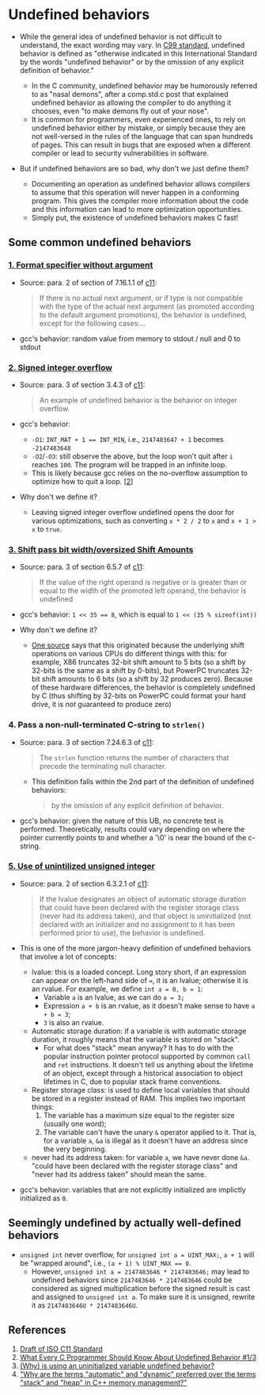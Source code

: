 # Undefined behaviors

* While the general idea of undefined behavior is not difficult to understand,
the exact wording may vary. In
[C99 standard](https://www.open-std.org/jtc1/sc22/wg14/www/docs/n1256.pdf),
undefined behavior is defined as "otherwise indicated in this International
Standard by the words "undefined behavior" or by the omission of any explicit
definition of behavior."
  * In the C community, undefined behavior may be humorously referred to as
  "nasal demons", after a comp.std.c post that explained undefined behavior as
  allowing the compiler to do anything it chooses, even "to make demons
  fly out of your nose".
  * It is common for programmers, even experienced ones, to rely on undefined
  behavior either by mistake, or simply because they are not well-versed in
  the rules of the language that can span hundreds of pages. This can result
  in bugs that are exposed when a different compiler or lead to security
  vulnerabilities in software.

* But if undefined behaviors are so bad, why don't we just define them?
  * Documenting an operation as undefined behavior allows compilers to assume
  that this operation will never happen in a conforming program. This gives
  the compiler more information about the code and this information can lead to
  more optimization opportunities. 
  * Simply put, the existence of undefined behaviors makes C fast!

## Some common undefined behaviors


### [1. Format specifier without argument](./01_format-specifier-without-argument/)

* Source: para. 2 of section of 7.16.1.1 of [c11][1]:

  > If there is no actual next argument, or if type is not compatible with
  > the type of the actual next argument (as promoted according to
  > the default argument promotions), the behavior is undefined, except for
  > the following  cases:...

* gcc's behavior: random value from memory to stdout / null and 0 to stdout


### [2. Signed integer overflow](./02_integer-overflow/)

* Source: para. 3 of section 3.4.3 of [c11][1]:
  > An example of undefined behavior is the behavior on integer overflow.

* gcc's behavior:
  * `-O1`: `INT_MAT + 1 == INT_MIN`, i.e., `2147483647 + 1` becomes `-2147483648`
  * `-O2`/`-O3`: still observe the above, but the loop won't quit after `i`
  reaches `100`. The program will be trapped in an infinite loop.
  * This is likely because gcc relies on the no-overflow assumption
  to optimize how to quit a loop. [[2][2]]

* Why don't we define it?
  * Leaving signed integer overflow undefined opens the door for various
  optimizations, such as converting `x * 2 / 2` to `x` and `x + 1 > x` to
  `true`.


### [3. Shift pass bit width/oversized Shift Amounts](./03_shift-overflow/)

* Source: para. 3 of section 6.5.7 of [c11][1]:
  > If the value of the right operand is negative or is greater than or equal
  > to the width of the promoted left operand, the behavior is undefined

* gcc's behavior: `1 << 35 == 8`, which is equal to `1 << (35 % sizeof(int))`

* Why don't we define it?
  *  [One source][2] says that this originated because the underlying
  shift operations on various CPUs do different things with this: for example,
  X86 truncates 32-bit shift amount to 5 bits (so a shift by 32-bits is
  the same as a shift by 0-bits), but PowerPC truncates 32-bit shift amounts
  to 6 bits (so a shift by 32 produces zero). Because of these hardware
  differences, the behavior is completely undefined by C (thus shifting by
  32-bits on PowerPC could format your hard drive, it is *not* guaranteed
  to produce zero)


### 4. Pass a non-null-terminated C-string to `strlen()`

* Source: para. 3 of section 7.24.6.3 of [c11][1]:
  > The `strlen` function returns the number of characters that precede the
  > terminating null character.

  * This definition falls within the 2nd part of the definition of undefined
  behaviors:
    > by the omission of any explicit definition of behavior.

* gcc's behavior: given the nature of this UB, no concrete test is performed.
Theoretically, results could vary depending on where the pointer currently
points to and whether a '\0' is near the bound of the c-string.


### [5. Use of unintilized unsigned integer](./05_use-of-uninitialized-variable)

* Source: para. 2 of section 6.3.2.1 of [c11][1]:
  > If the lvalue designates an object of automatic storage duration that
  > could have been declared with the register storage class (never had its
  > address taken), and that object is uninitialized (not declared with an
  > initializer and no assignment to it has been performed prior to use),
  > the behavior is undefined.

* This is one of the more jargon-heavy definition of undefined behaviors that
involve a lot of concepts: 

  * lvalue: this is a loaded concept. Long story short, if an expression can
  appear on the left-hand side of `=`, it is an lvalue; otherwise it is an
  rvalue. For example, we define `int a = 0, b = 1`:
    * Variable `a` is an lvalue, as we can do `a = 3;`
    * Expression `a + b` is an rvalue, as it doesn't make sense to have
    `a + b = 3`;
    * `3` is also an rvalue.
  * Automatic storage duration: if a variable is with automatic storage
  duration, it roughly means that the variable is stored on "stack".
    * For what does "stack" mean anyway? It has to do with the popular
    instruction pointer protocol supported by common `call` and `ret`
    instructions. It doesn't tell us anything about the lifetime of an
    object, except through a historical association to object lifetimes in
    C, due to popular stack frame conventions.
  * Register storage class: is used to define local variables that should
  be stored in a register instead of RAM. This implies two important things:
    1. The variable has a maximum size equal to the register size (usually
    one word);
    1. The variable can't have the unary `&` operator applied to it. That is,
    for a variable `a`, `&a` is illegal as it doesn't have an address since
    the very beginning.
  * never had its address taken: for variable `a`, we have never done `&a`.
  "could have been declared with the register storage class" and "never had its
  address taken" should mean the same.


* gcc's behavior: variables that are not explicitly initialized are implictly
initialized as `0`.

## Seemingly undefined by actually well-defined behaviors

* `unsigned int` never overflow, for `unsigned int a = UINT_MAX;`, `a + 1`
will be "wrapped around", i.e., `(a + 1) % UINT_MAX == 0`.
  * However, `unsigned int a = 2147483646 * 2147483646;` may lead to undefined
  behaviors since `2147483646 * 2147483646` could be considered as signed
  multiplication before the signed result is cast and assigned to
  `unsigned int a`. To make sure it is unsigned, rewrite it as
  `2147483646U * 2147483646U`.

## References

1. [Draft of ISO C11 Standard][1]
1. [What Every C Programmer Should Know About Undefined Behavior #1/3][2]
1. [(Why) is using an uninitialized variable undefined behavior?][3]
1. ["Why are the terms "automatic" and "dynamic" preferred over the terms "stack" and "heap" in C++ memory management?"][4]

[1]: https://www.open-std.org/jtc1/sc22/wg14/www/docs/n1570.pdf "Draft of ISO C11 Standard"
[2]: https://blog.llvm.org/2011/05/what-every-c-programmer-should-know.html "What Every C Programmer Should Know About Undefined Behavior #1/3"
[3]: https://stackoverflow.com/questions/11962457/why-is-using-an-uninitialized-variable-undefined-behavior "(Why) is using an uninitialized variable undefined behavior?"
[4]: https://stackoverflow.com/questions/9181782/why-are-the-terms-automatic-and-dynamic-preferred-over-the-terms-stack-and "Why are the terms \"automatic\" and \"dynamic\" preferred over the terms \"stack\" and \"heap\" in C++ memory management?"
